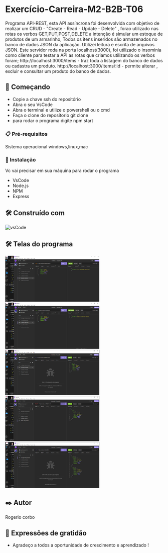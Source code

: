 # Exercício-Carreira-M2-B2B-T06

Programa API-REST, esta API assíncrona foi desenvolvida com objetivo de realizar um CRUD - "Create - Read - Update - Delete" , forao utilizado nas rotas os verbos GET,PUT,POST,DELETE a intenção é simular  um estoque de produtos de um armarinho, Todos os ítens inseridos são armazenados no banco de dados JSON da aplicação. Utilizei leitura e escrita de arquivos JSON. Este servidor roda na porta localhost(3000), foi utilizado o insominia como cliente para testar a API as rotas que criamos utilizando os verbos foram; 
http://localhost:3000/items - traz toda a listagem do banco de dados ou cadastra um produto.
http://localhost:3000/items/:id - permite alterar , excluir e consultar um produto do banco de dados.



## 🚀 Começando

 * Copie a chave ssh do repositório
 * Abra o seu VsCode
 * Abra o terminal e utilize o powershell ou o cmd
 * Faça o clone do reposítorio git clone <chavecopiadassh>
 * para rodar o programa digite npm start

### 📋 Pré-requisitos

Sistema operacional windows,linux,mac 

### 🔧 Instalação

Vc vai precisar em sua máquina para rodar o programa 
 * VsCode
 * Node.js
 * NPM 
 * Express

## 🛠️ Construído com

![vsCode](https://img.shields.io/badge/VSCode-0078D4?style=for-the-badge&logo=visual%20studio%20code&logoColor=white)

## 🛠️ Telas do programa

<img src="./src/img/lista produto.PNG" width=300 alt="listagem de produtos">
<img src="./src/img/cadastra produto.PNG" width=300 alt="cadastro de produtos">
<img src="./src/img/consulta produto.PNG" width=300 alt="consulta de produtos">
<img src="./src/img/apaga produto.PNG" width=300 alt="deleta um produto produto">
<img src="./src/img/listagem produtos.PNG" width=300 alt="lista um produto">

## ✒️ Autor

Rogerio corbo

## 🎁 Expressões de gratidão

* Agradeço a todos a oportunidade de crescimento e aprendizado !

